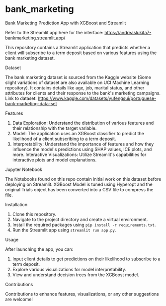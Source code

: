 # bank_marketing
Bank Marketing Prediction App with XGBoost and Streamlit

Refer to the Streamlit app here for the interface: https://andreaslukita7-bankmarketing.streamlit.app/

This repository contains a Streamlit application that predicts whether a client will subscribe to a term deposit based on various features using the bank marketing dataset.

Dataset

The bank marketing dataset is sourced from the Kaggle website (Some slight variations of dataset are also available on UCI Machine Learning repository). It contains details like age, job, marital status, and other attributes for clients and their response to the bank's marketing campaigns. Link to dataset: https://www.kaggle.com/datasets/yufengsui/portuguese-bank-marketing-data-set

Features

1. Data Exploration: Understand the distribution of various features and their relationship with the target variable.
2. Model: The application uses an XGBoost classifier to predict the likelihood of a client subscribing to a term deposit.
3. Interpretability: Understand the importance of features and how they influence the model's predictions using SHAP values, ICE plots, and more.
Interactive Visualizations: Utilize Streamlit's capabilities for interactive plots and model explanations.

Jupyter Notebook

The Notebooks found on this repo contain initial work on this dataset before deploying on Streamlit. XGBoost Model is tuned using Hyperopt and the original Trials object has been converted into a CSV file to compress the file.

Installation

1. Clone this repository.
2. Navigate to the project directory and create a virtual environment.
3. Install the required packages using `pip install -r requirements.txt`.
4. Run the Streamlit app using `streamlit run app.py`.

Usage

After launching the app, you can:

1. Input client details to get predictions on their likelihood to subscribe to a term deposit.
2. Explore various visualizations for model interpretability.
3. View and understand decision trees from the XGBoost model.

Contributions

Contributions to enhance features, visualizations, or any other suggestions are welcome!